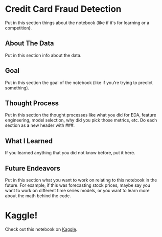 # Credit Card Fraud Detection

Put in this section things about the notebook (like if it's for learning or a competition).

## About The Data

Put in this section info about the data.

## Goal

Put in this section the goal of the notebook (like if you're trying to predict something).

## Thought Process

Put in this section the thought processes like what you did for EDA, feature engineering, model selection, why did you pick those metrics, etc. Do each section as a new header with ###.

## What I Learned

If you learned anything that you did not know before, put it here.

## Future Endeavors

Put in this section what you want to work on relating to this notebook in the future. For example, if this was forecasting stock prices, maybe say you want to work on different time series models, or you want to learn more about the math behind the code.

# Kaggle!

Check out this notebook on [Kaggle](https://www.kaggle.com/code/coreymichaud/credit-card-fraud-detection).
